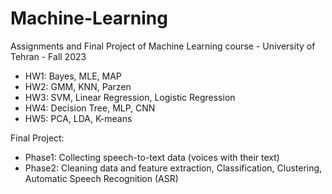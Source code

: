 # Machine-Learning
Assignments and Final Project of Machine Learning course - University of Tehran - Fall 2023

- HW1: Bayes, MLE, MAP
- HW2: GMM, KNN, Parzen
- HW3: SVM, Linear Regression, Logistic Regression
- HW4: Decision Tree, MLP, CNN
- HW5: PCA, LDA, K-means

Final Project: 
- Phase1: Collecting speech-to-text data (voices with their text)
- Phase2: Cleaning data and feature extraction, Classification, Clustering, Automatic Speech Recognition (ASR)
